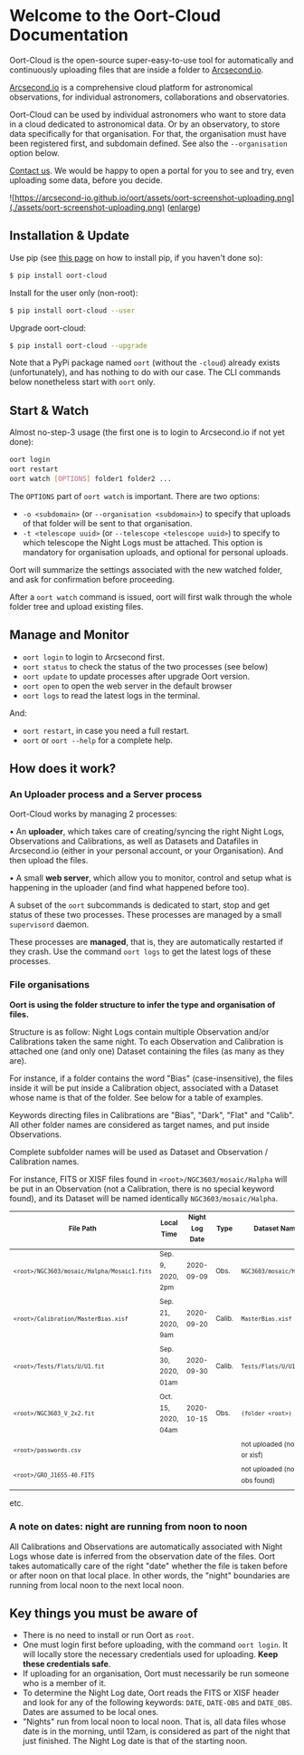 # Welcome to the Oort-Cloud Documentation

Oort-Cloud is the open-source super-easy-to-use tool for automatically and
continuously uploading files that are inside a folder to 
[Arcsecond.io](https://www.arcsecond.io).

[Arcsecond.io](https://www.arcsecond.io) is a comprehensive cloud platform 
for astronomical observations, for individual astronomers, collaborations and 
observatories.

Oort-Cloud can be used by individual astronomers who want to store data in
a cloud dedicated to astronomical data. Or by an observatory, to store data
specifically for that organisation. For that, the organisation must have been 
registered first, and subdomain defined. See also the `--organisation` option 
below.

[Contact us](mailto:team@arcsecond.io). We would be happy to open
a portal for you to see and try, even uploading some data, before you decide. 

![https://arcsecond-io.github.io/oort/assets/oort-screenshot-uploading.png](./assets/oort-screenshot-uploading.png)
(<a href="https://arcsecond-io.github.io/oort/assets/oort-screenshot-uploading.png">enlarge</a>)

## Installation & Update

Use pip (see [this page](https://pip.pypa.io/en/stable/installing/) on how to install pip, if you haven't done so):

```bash
$ pip install oort-cloud
```

Install for the user only (non-root):

```bash
$ pip install oort-cloud --user
```

Upgrade oort-cloud:

```bash
$ pip install oort-cloud --upgrade
```

Note that a PyPi package named `oort` (without the `-cloud`) already exists (unfortunately), 
and has nothing to do with our case. The CLI commands below nonetheless start with 
`oort` only.

## Start & Watch

Almost no-step-3 usage (the first one is to login to Arcsecond.io if not yet done):

```bash
oort login
oort restart
oort watch [OPTIONS] folder1 folder2 ...
```

The `OPTIONS` part of `oort watch` is important. There are two options:
* `-o <subdomain>` (or `--organisation <subdomain>`) to specify that uploads of 
that folder will be sent to that organisation.
* `-t <telescope uuid>` (or `--telescope <telescope uuid>`) to specify to which 
telescope the Night Logs must be attached. This option is mandatory for organisation
uploads, and optional for personal uploads.

Oort will summarize the settings associated with the new watched folder, and ask for
confirmation before proceeding.   

After a `oort watch` command is issued, oort will first walk through the whole folder
tree and upload existing files. 

## Manage and Monitor

* `oort login` to login to Arcsecond first.
* `oort status` to check the status of the two processes (see below)
* `oort update` to update processes after upgrade Oort version.
* `oort open` to open the web server in the default browser
* `oort logs` to read the latest logs in the terminal.

And:
* `oort restart`, in case you need a full restart.
* `oort` or `oort --help` for a complete help.

## How does it work?

### An Uploader process and a Server process

Oort-Cloud works by managing 2 processes:

• An **uploader**, which takes care of creating/syncing the right Night Logs,
    Observations and Calibrations, as well as Datasets and Datafiles in
    Arcsecond.io (either in your personal account, or your Organisation).
    And then upload the files.
    
• A small **web server**, which allow you to monitor, control and setup what is
    happening in the uploader (and find what happened before too).

A subset of the `oort` subcommands is dedicated to start, stop and get status
of these two processes. These processes are managed by a small `supervisord`
daemon.

These processes are **managed**, that is, they are automatically restarted if
they crash. Use the command `oort logs` to get the latest logs of these 
processes.

### File organisations

**Oort is using the folder structure to infer the type and organisation
of files.**

Structure is as follow: Night Logs contain multiple Observation and/or
Calibrations taken the same night. To each Observation and Calibration is 
attached one (and only one) Dataset containing the files (as many as they are).

For instance, if a folder contains the word "Bias" (case-insensitive), the
files inside it will be put inside a Calibration object, associated with
a Dataset whose name is that of the folder. See below for a table of 
examples.

Keywords directing files in Calibrations are "Bias", "Dark", "Flat" and
"Calib". All other folder names are considered as target names, and put
inside Observations.

Complete subfolder names will be used as Dataset and Observation / Calibration
names.

For instance, FITS or XISF files found in `<root>/NGC3603/mosaic/Halpha`
will be put in an Observation (not a Calibration, there is no special
keyword found), and its Dataset will be named identically
`NGC3603/mosaic/Halpha`.

| <sup>File Path | <sup>Local Time | <sup>Night Log Date | <sup>Type | <sup>Dataset Name |
| ---- | ---- | ---- | ---- | ------------ |
| <sup>`<root>/NGC3603/mosaic/Halpha/Mosaic1.fits`</sup> | <sup>Sep. 9, 2020, 2pm | <sup>2020-09-09 | <sup>Obs. | <sup>`NGC3603/mosaic/Halpha`</sup> |  
| <sup>`<root>/Calibration/MasterBias.xisf`</sup> | <sup>Sep. 21, 2020, 9am | <sup>2020-09-20 | <sup>Calib. | <sup>`MasterBias.xisf`</sup> |  
| <sup>`<root>/Tests/Flats/U/U1.fit`</sup> | <sup>Sep. 30, 2020, 01am | <sup>2020-09-30 | <sup>Calib. | <sup>`Tests/Flats/U/U1.fit`</sup> |  
| <sup>`<root>/NGC3603_V_2x2.fit`</sup> | <sup>Oct. 15, 2020, 04am | <sup>2020-10-15 | <sup>Obs. | <sup>`(folder <root>)`</sup> |  
| <sup>`<root>/passwords.csv`</sup> | | | | <sup>not uploaded (not fits or xisf) |  
| <sup>`<root>/GRO_J1655-40.FITS`</sup> | | | | <sup>not uploaded (no date obs found) |  

etc.

### A note on dates: night are running from noon to noon

All Calibrations and Observations are automatically associated with
Night Logs whose date is inferred from the observation date of the files.
Oort takes automatically care of the right "date" whether the file is taken
before or after noon on that local place. In other words, the "night"
boundaries are running from local noon to the next local noon.


## Key things you must be aware of

* There is no need to install or run Oort as `root`.
* One must login first before uploading, with the command `oort login`. It will 
locally store the necessary credentials used for uploading. **Keep these credentials safe**.
* If uploading for an organisation, Oort must necessarily be run someone who is a member of it.
* To determine the Night Log date, Oort reads the FITS or XISF header and look for
 any of the following keywords: `DATE`, `DATE-OBS` and `DATE_OBS`. Dates are
 assumed to be local ones.
* "Nights" run from local noon to local noon. That is, all data files whose
date is in the morning, until 12am, is considered as part of the night that
just finished. The Night Log date is that of the starting noon.